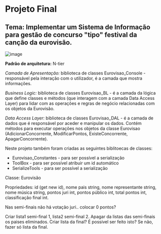 # Projeto Final

## Tema: Implementar um Sistema de Informação para gestão de concurso "tipo" festival da canção da eurovisão.

![image](https://github.com/RitAmaral/IntegracaoSistemasInformacao/assets/132366922/f1287a71-6e84-4375-a68b-eb19ddcab248)

**Padrão de arquitetura:** N-tier

*Camada de Apresentação:* biblioteca de classes Eurovisao_Console - responsável pela interação com o utilizador, é a camada que mostra informações.

*Business Logic:* biblioteca de classes Eurovisao_BL - é a camada da lógica que define classes e métodos (que interagem com a camada Data Access Layer) para lidar com as operações e regras de negócio relacionadas com os objetos da Eurovisão.

*Data Access Layer:* biblioteca de classes Eurovisao_DAL - é a camada de dados que é responsável por aceder e manipular os dados. Contém métodos para executar operações nos objetos da classe Eurovisao (AdicionarConcorrente, ModificarPontos, ExisteConcorrente, ApagarConcorrente). 

Neste projeto também foram criadas as seguintes biblitoecas de classes:

- Eurovisao_Constantes - para ser possível a serialização
- ToolBox - para ser possível atribuir um id automático
- SerializeTools - para ser possível a serialização

Classe: Eurovisão

Propriedades: id (get new id), nome pais string, nome representante string, nome música string, pontos juri int, pontos público int, total pontos int, classificação final int.

Nas semi-finais não há votação juri.. colocar 0 pontos?

Criar lista1 semi-final 1, lista2 semi-final 2. Apagar da listas das semi-finais os paises eliminados. Criar lista da final? É possível ser feito isto? Se não, fazer só lista da final.
